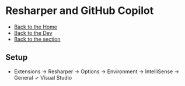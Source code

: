 # Resharper and GitHub Copilot

- [Back to the Home](../../README.md)
- [Back to the Dev](../README.md)
- [Back to the section](README.md)

## Setup
- Extensions → Resharper → Options → Environment → IntelliSense → General
✓ Visual Studio
